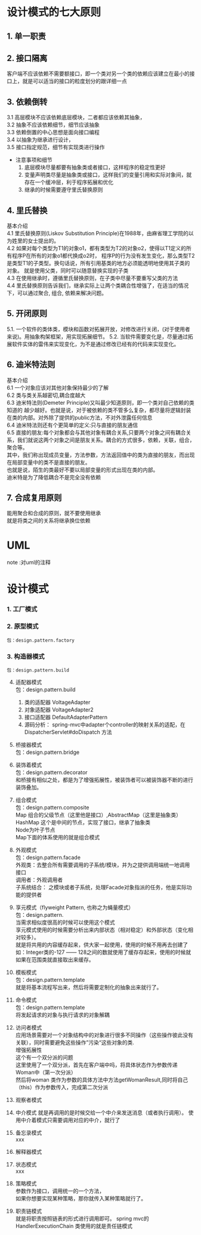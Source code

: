 # 设计模式的七大原则
## 1. 单一职责
## 2. 接口隔离     
客户端不应该依赖不需要额接口，即一个类对另一个类的依赖应该建立在最小的接口上，就是可以适当的接口的粒度划分的跟详细一点
## 3. 依赖倒转     
  3.1 高层模块不应该依赖底层模块，二者都应该依赖其抽象，     
  3.2 抽象不应该依赖细节，细节应该抽象      
  3.3 依赖倒置的中心思想是面向接口编程      
  3.4 以抽象为继承进行设计，       
  3.5 接口指定规范，细节有实现类进行操作         
* 注意事项和细节
   1. 底层模块尽量都要有抽象类或者接口，这样程序的稳定性更好
   2. 变量声明类尽量是抽象类或接口，这样我们的变量引用和实际对象间，就存在一个缓冲层，利于程序拓展和优化
   3. 继承的时候需要遵守里氏替换原则     
## 4. 里氏替换
   基本介绍     
    4.1 里氏替换原则(Liskov Substitution Principle)在1988年，由麻省理工学院的以为姓里的女士提出的。        
    4.2 如果对每个类型为T1的对象o1，都有类型为T2的对象o2，使得以T1定义的所有程序P在所有的对象o1都代换成o2时，
    程序P的行为没有发生变化，那么类型T2是类型T1的子类型。换句话说，所有引用基类的地方必须能透明地使用其子类的对象。
    就是使用父类，同时可以随意替换实现的子类        
    4.3 在使用继承时，遵循里氏替换原则，在子类中尽量不要重写父类的方法        
    4.4 里氏替换原则告诉我们，继承实际上让两个类耦合性增强了，在适当的情况下，可以通过聚合, 组合, 依赖来解决问题。
## 5. 开闭原则
5.1. 一个软件的类体类，模块和函数对拓展开放，对修改进行关闭，(对于使用者来说)。用抽象构架框架，用实现拓展细节。
5.2. 当软件需要变化是，尽量通过拓展软件实体的雷伟来实现变化，为不是通过修改已经有的代码来实现变化。
## 6. 迪米特法则        
  基本介绍      
  6.1 一个对象应该对其他对象保持最少的了解        
  6.2 类与类关系越密切,耦合度越大        
  6.3 迪米特法则(Demeter Principle)又叫最少知道原则，即一个类对自己依赖的类知道的
       越少越好。也就是说，对于被依赖的类不管多么复杂，都尽量将逻辑封装在类的内部。对外除了提供的public方法，不对外泄露任何信息      
  6.4 迪米特法则还有个更简单的定义:只与直接的朋友通信              
  6.5 直接的朋友:每个对象都会与其他对象有耦合关系,只要两个对象之间有耦合关系，我们就说这两个对象之间是朋友关系。耦合的方式很多，依赖，关联，组合，聚合等。       
  其中，我们称出现成员变量，方法参数，方法返回值中的类为直接的朋友，而出现在局部变量中的类不是直接的朋友。      
  也就是说，陌生的类最好不要以局部变量的形式出现在类的内部。     
  迪米特是为了降低耦合不是完全没有依赖
## 7. 合成复用原则
能用聚合和合成的原则，就不要使用继承      
就是将类之间的关系将继承换位依赖       


# UML 
note :对uml的注释


# 设计模式
### 1. 工厂模式     
### 2. 原型模式         
    包：design.pattern.factory
### 3. 构造器模式        
    包：design.pattern.build
4. 适配器模式        
    包：design.pattern.build      
    1. 类的适配器    VoltageAdapter      
    2. 对象适配器    VoltageAdapter2     
    3. 接口适配器    DefaultAdapterPattern       
    4. 源码分析： spring-mvc中adapter个controller的映射关系的适配，在DispatcherServlet#doDispatch 方法 
5. 桥接器模式        
    包：design.pattern.bridge     
6. 装饰着模式        
    包：design.pattern.decorator      
    和桥接有相似之处，都是为了增强拓展性，被装饰者可以被装饰器不断的进行装饰叠加。     
7. 组合模式             
    包：design.pattern.composite      
    Map 组合的父级节点（这里他是接口）,AbstractMap（这里是抽象类）     
    HashMap  这个是中间的节点，实现了接口，继承了抽象类      
    Node为叶子节点       
    Map下面的体系使用的就是组合模式       
8. 外观模式             
    包：design.pattern.facade     
    外观类：去整合所有需要调用的子系统/模块，并为之提供调用端统一地调用接口        
    调用者：外观调用者       
    子系统结合： 之模块或者子系统，处理Facade对象指派的任务，他是实际功能的提供者          
 9. 享元模式（flyweight Pattern, 也称之为蝇量模式）       
    包：design.pattern.       
    当需求相似度很高的时候可以使用这个模式     
    享元模式使用的时候需要分析出来内部状态（相对稳定）和外部状态（变化相对较多）。     
    就是将共用的内容缓存起来，供大家一起使用，使用的时候不用再去创建了       
    如：Integer类的-127 —— 128之间的数就使用了缓存存起来，使用的时候就如果在范围类就直接取出来缓存。
10. 模板模式        
    包：design.pattern.template           
    就是将基本流程写出来，然后将需要定制化的抽象出来就行了。        
11. 命令模式                
    包：design.pattern.template           
    将发起请求的对象与执行请求的对象解耦      
12. 访问者模式       
    应用场景需要对一个对象结构中的对象进行很多不同操作（这些操作彼此没有关联），同时需要避免这些操作”污染“这些对象的类.     
    增强拓展性       
    这个有一个双分派的问题     
    这里使用了一个双分派，首先在客户端中吗，将具体状态作为参数传递Woman中（第一次分派）                
    然后将woman 类作为参数的具体方法中方法getWomanResult,同时将自己（this）作为参数传入，完成第二次分派
13. 观察者模式

14. 中介模式
    就是再调用的是时候交给一个中介来发送消息（或者执行调用）。
    使用中介着模式只需要调用对应的中介，就行了  
15. 备忘录模式       
    xxx
16. 解释器模式       
17. 状态模式        
    xxx
18. 策略模式        
    参数作为接口，调用统一的一个方法，       
    如果你想要实现某种策略，那你就传入某种策略就行了。
19. 职责链模式       
    就是将职责按照链表的形式进行调用即可。
    spring mvc的 HandlerExecutionChain 类使用的就是责任链模式
